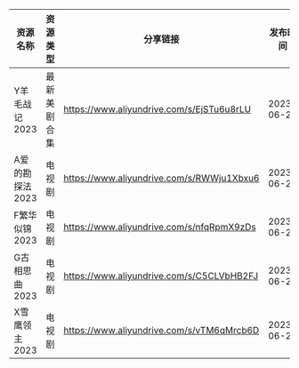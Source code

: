 | 资源名称       | 资源类型   | 分享链接                                      | 发布时间       |
| ---------- | ------ | ----------------------------------------- | ---------- |
| Y羊毛战记2023  | 最新美剧合集 | https://www.aliyundrive.com/s/EjSTu6u8rLU | 2023-06-26 |
| A爱的勘探法2023 | 电视剧    | https://www.aliyundrive.com/s/RWWju1Xbxu6 | 2023-06-26 |
| F繁华似锦2023  | 电视剧    | https://www.aliyundrive.com/s/nfqRpmX9zDs | 2023-06-26 |
| G古相思曲2023  | 电视剧    | https://www.aliyundrive.com/s/C5CLVbHB2FJ | 2023-06-26 |
| X雪鹰领主2023  | 电视剧    | https://www.aliyundrive.com/s/vTM6qMrcb6D | 2023-06-26 |
